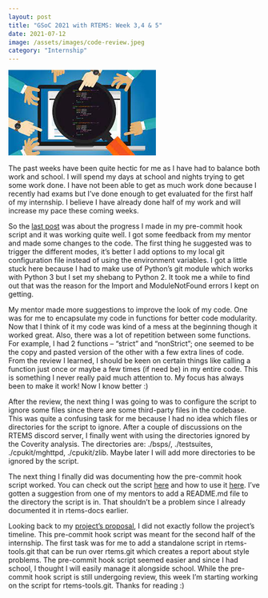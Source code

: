 ```yaml
---
layout: post
title: "GSoC 2021 with RTEMS: Week 3,4 & 5"
date: 2021-07-12
image: /assets/images/code-review.jpeg
category: "Internship"
---
```


<div class="text-center">
  <img src="/assets/images/code-review.jpeg" class="rounded w-50 mb-10" style="max-width:70%; max-height:70%" alt="Code review">
</div>


The past weeks have been quite hectic for me as I have had to balance both work and school. I will spend my days at school and nights trying to get some work done. I have not been able to get as much work done because I recently had exams but I’ve done enough to get evaluated for the first half of my internship. I believe I have already done half of my work and will increase my pace these coming weeks.


So the [last post](https://idadelveloper.github.io/blog/2021/05/21/gsoc-week2) was about the progress I made in my pre-commit hook script and it was working quite well. I got some feedback from my mentor and made some changes to the code. The first thing he suggested was to trigger the different modes, it’s better I add options to my local git configuration file instead of using the environment variables. I got a little stuck here because I had to make use of Python’s git module which works with Python 3 but I set my shebang to Python 2. It took me a while to find out that was the reason for the Import and ModuleNotFound errors I kept on getting.


My mentor made more suggestions to improve the look of my code. One was for me to encapsulate my code in functions for better code modularity. Now that I think of it my code was kind of a mess at the beginning though it worked great. Also, there was a lot of repetition between some functions. For example, I had 2 functions – “strict” and “nonStrict”; one seemed to be the copy and pasted version of the other with a few extra lines of code. From the review I learned, I should be keen on certain things like calling a function just once or maybe a few times (if need be) in my entire code. This is something I never really paid much attention to. My focus has always been to make it work! Now I know better :)


After the review, the next thing I was going to was to configure the script to ignore some files since there are some third-party files in the codebase. This was quite a confusing task for me because I had no idea which files or directories for the script to ignore. After a couple of discussions on the RTEMS discord server, I finally went with using the directories ignored by the Coverity analysis. The directories are: ./bsps/, ./testsuites, ./cpukit/mghttpd, ./cpukit/zlib. Maybe later I will add more directories to be ignored by the script.


The next thing I finally did was documenting how the pre-commit hook script worked. You can check out the script [here](https://github.com/Idadelveloper/rtems/blob/master/hooks/pre-commit) and how to use it [here](https://github.com/Idadelveloper/rtems-docs/commit/a30407e159726ce745df7ab4813c5b3a58b34f93). I’ve gotten a suggestion from one of my mentors to add a README.md file to the directory the script is in. That shouldn’t be a problem since I already documented it in rtems-docs earlier. 


Looking back to my [project’s proposal](https://docs.google.com/document/d/1VADJh3_kIhs578IEmBJ98rjR6p5E1XcksUkq1Ms4jRA/edit?usp=sharing), I did not exactly follow the project’s timeline. This pre-commit hook script was meant for the second half of the internship. The first task was for me to add a standalone script in rtems-tools.git that can be run over rtems.git which creates a report about style problems. The pre-commit hook script seemed easier and since I had school, I thought I will easily manage it alongside school. While the pre-commit hook script is still undergoing review, this week I’m starting working on the script for rtems-tools.git.
Thanks for reading :)
